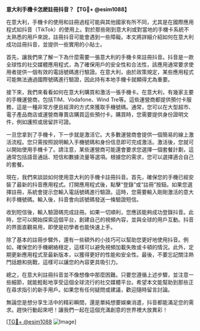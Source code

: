 **意大利手機卡怎麽註冊抖音？【TG💪+ @esim1088】**

在意大利，手機卡的使用和註冊過程可能與其他國家有所不同，尤其是在國際應用程式如抖音（TikTok）的使用上。對於那些剛到意大利或對當地的手機卡系統不太熟悉的用戶來說，註冊抖音可能會遇到一些障礙。本文將詳細介紹如何在意大利成功註冊抖音，並提供一些實用的小貼士。

首先，讓我們來了解一下為什麼需要一張意大利的手機卡來註冊抖音。抖音是一款全球性的社交媒體應用程式，為了確保用戶的安全性和合法性，該應用通常要求使用者提供一個有效的電話號碼進行驗證。在意大利，由於政策規定，某些應用程式可能無法通過國際號碼進行驗證，因此持有本地手機卡就顯得尤為重要。

接下來，我們來看看如何在意大利購買和激活一張手機卡。在意大利，有幾家主要的手機運營商，包括TIM、Vodafone、Wind Tre等。這些運營商都提供預付卡服務，這是一種非常方便且經濟的方式來獲取手機號碼。通常，您可以在大型超市、電子產品商店或運營商專賣店購買這些預付卡。購買時，您需要提供身份證明文件，例如護照或居留許可證。

一旦您拿到了手機卡，下一步就是激活它。大多數運營商會提供一個簡易的線上激活流程。您只需按照說明輸入手機號碼和身份信息即可完成激活。激活後，您就可以開始使用手機卡了。請注意，某些運營商可能還會要求您選擇一個套餐計劃，這通常包括語音通話、短信和數據流量等選項。根據您的需求，您可以選擇適合自己的套餐。

現在，我們來談談如何使用意大利的手機卡註冊抖音。首先，確保您的手機已經安裝了最新的抖音應用程式。打開應用程式後，點擊“登錄”或“註冊”按鈕。如果您選擇註冊，系統會提示您輸入電話號碼進行驗證。這時，您需要輸入剛剛激活的意大利手機號碼。輸入後，抖音會向該號碼發送一條驗證短信。

收到短信後，輸入驗證碼完成註冊。如果一切順利，您應該能夠成功登錄抖音。此時，您可以開始探索這個平台，創建自己的視頻內容，並與全球的用戶互動。抖音的界面直觀易用，即使是初學者也能快速上手。

除了基本的註冊步驟外，還有一些額外的小技巧可以幫助您更好地使用抖音。例如，確保您的手機網絡穩定，這樣可以避免視頻加載失敗或卡頓的情況。此外，定期更新應用程式至最新版本，以獲得更好的性能和安全性。最後，不要忘記關注熱門話題和挑戰，這樣可以讓您的內容更具吸引力。

總之，在意大利註冊抖音並不像想像中那麼困難。只要您遵循上述步驟，並注意一些細節，就能輕鬆地享受這個全球流行的社交媒體平台。希望本文能幫助到那些正在尋求指引的新手用戶。如果您有任何疑問或建議，歡迎隨時留言討論。

無論您是想分享生活中的精彩瞬間，還是單純想要娛樂消遣，抖音都能滿足您的需求。趕快行動起來吧！讓我們一起在這個充滿創意的世界裡大放異彩！

[[TG💪+ @esim1088](https://t.me/s/esim1088) ![Image](https://i.postimg.cc/4NQfJmqS/Snipaste-2025-05-13-00-14-12.png)]